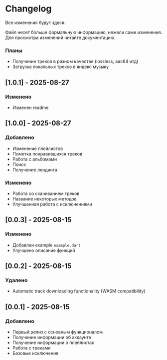 # Changelog

Все изменения будут здеся.

Файл несет больше формальную информацию, нежели сами изменения.
Для просмотра изменений читайте документацию.

### Планы
- Получение треков в разном качестве (lossless, aac64 итд)
- Загрузка локальных треков в яндекс музыку

## [1.0.1] - 2025-08-27
### Изменено
- Изменен readme

## [1.0.0] - 2025-08-27
### Добавлено
- Изменение плейлистов
- Пометка понравившихся треков
- Работа с альбомами
- Поиск
- Получение лендинга

### Изменено
- Работа со скачиванием треков
- Название некоторых методов
- Улучшенная работа с исключениями

## [0.0.3] - 2025-08-15

### Изменено
- Добавлен example `example.dart`
- Улучшено описание функций

## [0.0.2] - 2025-08-15

### Удалено
- Automatic track downloading functionality (WASM compatibility)

## [0.0.1] - 2025-08-15

### Добавлено
- Первый релиз с основным функционалом
- Получение информации об аккаунте
- Получение информации о плейлистах
- Работа с треками
- Базовые исключения